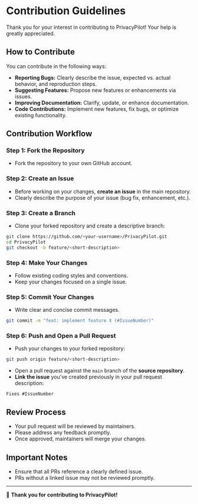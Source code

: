 # Contribution Guidelines

Thank you for your interest in contributing to PrivacyPilot! Your help is greatly appreciated.

## How to Contribute
You can contribute in the following ways:
- **Reporting Bugs:** Clearly describe the issue, expected vs. actual behavior, and reproduction steps.
- **Suggesting Features:** Propose new features or enhancements via issues.
- **Improving Documentation:** Clarify, update, or enhance documentation.
- **Code Contributions:** Implement new features, fix bugs, or optimize existing functionality.

## Contribution Workflow

### Step 1: Fork the Repository
- Fork the repository to your own GitHub account.

### Step 2: Create an Issue
- Before working on your changes, **create an issue** in the main repository.
- Clearly describe the purpose of your issue (bug fix, enhancement, etc.).

### Step 3: Create a Branch
- Clone your forked repository and create a descriptive branch:
```bash
git clone https://github.com/<your-username>/PrivacyPilot.git
cd PrivacyPilot
git checkout -b feature/<short-description>
```

### Step 4: Make Your Changes
- Follow existing coding styles and conventions.
- Keep your changes focused on a single issue.

### Step 5: Commit Your Changes
- Write clear and concise commit messages.
```bash
git commit -m "feat: implement feature X (#IssueNumber)"
```

### Step 6: Push and Open a Pull Request
- Push your changes to your forked repository:
```bash
git push origin feature/<short-description>
```
- Open a pull request against the `main` branch of the **source repository**.
- **Link the issue** you've created previously in your pull request description:
```
Fixes #IssueNumber
```

## Review Process
- Your pull request will be reviewed by maintainers.
- Please address any feedback promptly.
- Once approved, maintainers will merge your changes.

## Important Notes
- Ensure that all PRs reference a clearly defined issue.
- PRs without a linked issue may not be reviewed promptly.

---

🙏 **Thank you for contributing to PrivacyPilot!**
